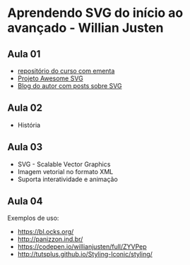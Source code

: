 # Aprendendo SVG do início ao avançado - Willian Justen

## Aula 01
- [repositório do curso com ementa](https://github.com/willianjusten/curso-de-svg)
- [Projeto Awesome SVG](https://github.com/willianjusten/awesome-svg)
- [Blog do autor com posts sobre SVG](https://willianjusten.com.br/tags/#svg)

## Aula 02
  - História

## Aula 03
  - SVG - Scalable Vector Graphics
  - Imagem vetorial no formato XML
  - Suporta interatividade e animação

## Aula 04
Exemplos de uso:
- https://bl.ocks.org/
- http://panizzon.ind.br/
- https://codepen.io/willianjusten/full/ZYVPep
- http://tutsplus.github.io/Styling-Iconic/styling/
